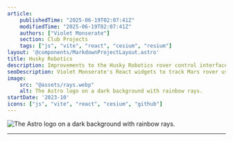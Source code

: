 ```yaml
---
article: 
    publishedTime: "2025-06-19T02:07:41Z"
    modifiedTime: "2025-06-19T02:07:41Z"
    authors: ["Violet Monserate"]
    section: Club Projects
    tags: ["js", "vite", "react", "cesium", "resium"]
layout: '@components/MarkdownProjectLayout.astro'
title: Husky Robotics
description: Improvements to the Husky Robotics rover control interface utilizing React components in JSX
seoDescription: Violet Monserate's React widgets to track Mars rover using JSX, Cesium, delivering glTF tiles in RESTful URI. Rover controls, telemetry, and pathing.
image:
    src: "@assets/rays.webp"
    alt: The Astro logo on a dark background with rainbow rays.
startDate: '2023-10'
icons: ["js", "vite", "react", "cesium", "github"]
---
```


![The Astro logo on a dark background with rainbow rays.](@assets/rays.webp) 

---